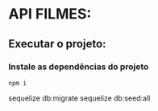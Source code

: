 # API FILMES:

## Executar o projeto:

### Instale as dependências do projeto

`npm i`


sequelize db:migrate
sequelize db:seed:all
